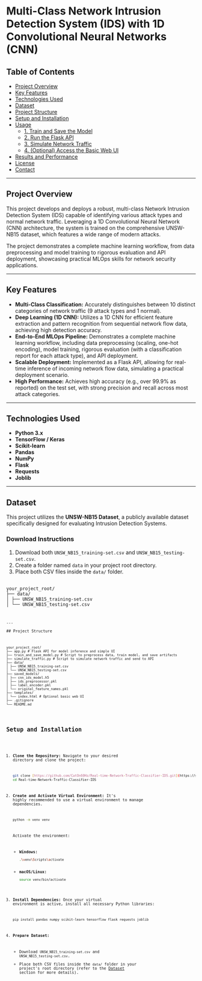 # Multi-Class Network Intrusion Detection System (IDS) with 1D Convolutional Neural Networks (CNN)

## Table of Contents

- [Project Overview](#project-overview)
- [Key Features](#key-features)
- [Technologies Used](#technologies-used)
- [Dataset](#dataset)
- [Project Structure](#project-structure)
- [Setup and Installation](#setup-and-installation)
- [Usage](#usage)
  - [1. Train and Save the Model](#1-train-and-save-the-model)
  - [2. Run the Flask API](#2-run-the-flask-api)
  - [3. Simulate Network Traffic](#3-simulate-network-traffic)
  - [4. (Optional) Access the Basic Web UI](#4-optional-access-the-basic-web-ui)
- [Results and Performance](#results-and-performance)
- [License](#license)
- [Contact](#contact)

---

## Project Overview

This project develops and deploys a robust, multi-class Network Intrusion Detection System (IDS) capable of identifying various attack types and normal network traffic. Leveraging a 1D Convolutional Neural Network (CNN) architecture, the system is trained on the comprehensive UNSW-NB15 dataset, which features a wide range of modern attacks.

The project demonstrates a complete machine learning workflow, from data preprocessing and model training to rigorous evaluation and API deployment, showcasing practical MLOps skills for network security applications.

---

## Key Features

- **Multi-Class Classification:** Accurately distinguishes between 10 distinct categories of network traffic (9 attack types and 1 normal).
- **Deep Learning (1D CNN):** Utilizes a 1D CNN for efficient feature extraction and pattern recognition from sequential network flow data, achieving high detection accuracy.
- **End-to-End MLOps Pipeline:** Demonstrates a complete machine learning workflow, including data preprocessing (scaling, one-hot encoding), model training, rigorous evaluation (with a classification report for each attack type), and API deployment.
- **Scalable Deployment:** Implemented as a Flask API, allowing for real-time inference of incoming network flow data, simulating a practical deployment scenario.
- **High Performance:** Achieves high accuracy (e.g., over 99.9% as reported) on the test set, with strong precision and recall across most attack categories.

---

## Technologies Used

- **Python 3.x**
- **TensorFlow / Keras**
- **Scikit-learn**
- **Pandas**
- **NumPy**
- **Flask**
- **Requests**
- **Joblib**

---

## Dataset

This project utilizes the **UNSW-NB15 Dataset**, a publicly available dataset specifically designed for evaluating Intrusion Detection Systems.

### Download Instructions

1. Download both `UNSW_NB15_training-set.csv` and `UNSW_NB15_testing-set.csv`.
2. Create a folder named `data` in your project root directory.
3. Place both CSV files inside the `data/` folder.

<pre> <code>
your_project_root/
├── data/
│ ├── UNSW_NB15_training-set.csv
│ └── UNSW_NB15_testing-set.csv
<pre> <code>

---

## Project Structure

<pre> <code>
your_project_root/
├── app.py # Flask API for model inference and simple UI
├── train_and_save_model.py # Script to preprocess data, train model, and save artifacts
├── simulate_traffic.py # Script to simulate network traffic and send to API
├── data/
│ ├── UNSW_NB15_training-set.csv
│ └── UNSW_NB15_testing-set.csv
├── saved_models/
│ ├── cnn_ids_model.h5
│ ├── ids_preprocessor.pkl
│ ├── label_encoder.pkl
│ └── original_feature_names.pkl
├── templates/
│ └── index.html # Optional basic web UI
├── .gitignore
└── README.md </code> </pre>
## Setup and Installation

1.  **Clone the Repository:**
    Navigate to your desired directory and clone the project:
    ```bash
    git clone [https://github.com/CatOn60Hz/Real-time-Network-Traffic-Classifier-IDS.git](https://github.com/CatOn60Hz/Real-time-Network-Traffic-Classifier-IDS.git)
    cd Real-time-Network-Traffic-Classifier-IDS
    ```

2.  **Create and Activate Virtual Environment:**
    It's highly recommended to use a virtual environment to manage dependencies.
    ```bash
    python -m venv venv
    ```
    Activate the environment:
    * **Windows:**
        ```bash
        .\venv\Scripts\activate
        ```
    * **macOS/Linux:**
        ```bash
        source venv/bin/activate
        ```

3.  **Install Dependencies:**
    Once your virtual environment is active, install all necessary Python libraries:
    ```bash
    pip install pandas numpy scikit-learn tensorflow flask requests joblib
    ```

4.  **Prepare Dataset:**
    * Download `UNSW_NB15_training-set.csv` and `UNSW_NB15_testing-set.csv`.
    * Place both CSV files inside the `data/` folder in your project's root directory (refer to the [Dataset](#dataset) section for more details).

